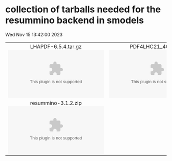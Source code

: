 # collection of tarballs needed for the resummino backend in smodels
Wed Nov 15 13:42:00 2023

|                    |                  |
|:------------------:|:----------------:|
|  LHAPDF-6.5.4.tar.gz ![./LHAPDF-6.5.4.tar.gz](./LHAPDF-6.5.4.tar.gz?1700052120.604811) |  PDF4LHC21_40.tar.gz ![./PDF4LHC21_40.tar.gz](./PDF4LHC21_40.tar.gz?1700052120.604811) |
|  resummino-3.1.2.zip ![./resummino-3.1.2.zip](./resummino-3.1.2.zip?1700052120.604811) 
